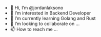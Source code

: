 - 👋 Hi, I’m @jordanlaksono
- 👀 I’m interested in Backend Developer
- 🌱 I’m currently learning Golang and Rust
- 💞️ I’m looking to collaborate on ...
- 📫 How to reach me ...

<!---
jordanlaksono/jordanlaksono is a ✨ special ✨ repository because its `README.md` (this file) appears on your GitHub profile.
You can click the Preview link to take a look at your changes.
--->
